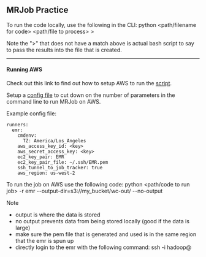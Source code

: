 ## MRJob Practice


To run the code locally, use the following in the CLI:
    python <path/filename for code> <path/file to process> > <output filename>


Note the ">" that does not have a match above is actual bash script to say to pass the results into the file that is created.

*****

#### Running AWS

Check out this link to find out how to setup AWS to run the [script](https://pythonhosted.org/mrjob/guides/emr-quickstart.html).

Setup a [config file](https://pythonhosted.org/mrjob/guides/configs-basics.html) to cut down on the number of parameters in the command line to run MRJob on AWS.

Example config file:

    runners:
      emr:
        cmdenv:
          TZ: America/Los_Angeles
        aws_access_key_id: <key>
        aws_secret_access_key: <key>
        ec2_key_pair: EMR
        ec2_key_pair_file: ~/.ssh/EMR.pem
        ssh_tunnel_to_job_tracker: true
        aws_region: us-west-2

To run the job on AWS use the following code:
    python <path/code to run job> -r emr <path data to process> --output-dir=s3://my_bucket/wc-out/ --no-output

Note
* output is where the data is stored
* no output prevents data from being stored locally (good if the data is large)
* make sure the pem file that is generated and used is in the same region that the emr is spun up
* directly login to the emr with the following command:
    ssh -i <path to pem file> hadoop@<Master public DNS>

